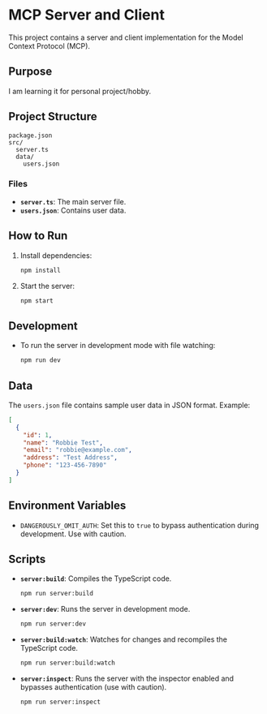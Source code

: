 # MCP Server and Client

This project contains a server and client implementation for the Model Context Protocol (MCP).

## Purpose

I am learning it for personal project/hobby.

## Project Structure

```
package.json
src/
  server.ts
  data/
    users.json
```

### Files

- **`server.ts`**: The main server file.
- **`users.json`**: Contains user data.

## How to Run

1. Install dependencies:

   ```bash
   npm install
   ```

2. Start the server:
   ```bash
   npm start
   ```

## Development

- To run the server in development mode with file watching:
  ```bash
  npm run dev
  ```

## Data

The `users.json` file contains sample user data in JSON format. Example:

```json
[
  {
    "id": 1,
    "name": "Robbie Test",
    "email": "robbie@example.com",
    "address": "Test Address",
    "phone": "123-456-7890"
  }
]
```

## Environment Variables

- `DANGEROUSLY_OMIT_AUTH`: Set this to `true` to bypass authentication during development. Use with caution.

## Scripts

- **`server:build`**: Compiles the TypeScript code.

  ```bash
  npm run server:build
  ```

- **`server:dev`**: Runs the server in development mode.

  ```bash
  npm run server:dev
  ```

- **`server:build:watch`**: Watches for changes and recompiles the TypeScript code.

  ```bash
  npm run server:build:watch
  ```

- **`server:inspect`**: Runs the server with the inspector enabled and bypasses authentication (use with caution).
  ```bash
  npm run server:inspect
  ```
